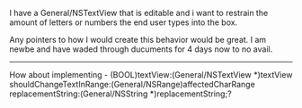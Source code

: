 I have a General/NSTextView that is editable and i want to restrain the amount of letters or numbers the end user types into the box. 

Any pointers to how I would create this behavior would be great. I am newbe and have waded through ducuments for 4 days now to no avail.



----

How about implementing     - (BOOL)textView:(General/NSTextView *)textView shouldChangeTextInRange:(General/NSRange)affectedCharRange replacementString:(General/NSString *)replacementString;?